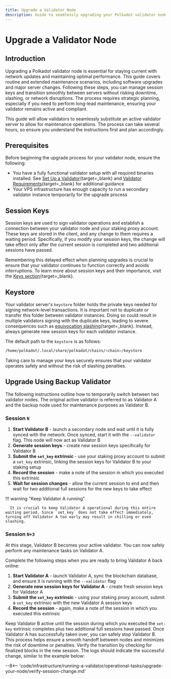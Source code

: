 ```yaml
---
title: Upgrade a Validator Node
description: Guide to seamlessly upgrading your Polkadot validator node, managing session keys, and executing server maintenance while avoiding downtime and slashing risks.
---
```


# Upgrade a Validator Node

## Introduction

Upgrading a Polkadot validator node is essential for staying current with network updates and maintaining optimal performance. This guide covers routine and extended maintenance scenarios, including software upgrades and major server changes. Following these steps, you can manage session keys and transition smoothly between servers without risking downtime, slashing, or network disruptions. The process requires strategic planning, especially if you need to perform long-lead maintenance, ensuring your validator remains active and compliant.

This guide will allow validators to seamlessly substitute an active validator server to allow for maintenance operations. The process can take several hours, so ensure you understand the instructions first and plan accordingly.

## Prerequisites

Before beginning the upgrade process for your validator node, ensure the following:

- You have a fully functional validator setup with all required binaries installed. See [Set Up a Validator](/infrastructure/running-a-validator/onboarding-and-offboarding/set-up-validator/){target=\_blank} and [Validator Requirements](/infrastructure/running-a-validator/requirements/){target=\_blank} for additional guidance
- Your VPS infrastructure has enough capacity to run a secondary validator instance temporarily for the upgrade process

## Session Keys

Session keys are used to sign validator operations and establish a connection between your validator node and your staking proxy account. These keys are stored in the client, and any change to them requires a waiting period. Specifically, if you modify your session keys, the change will take effect only after the current session is completed and two additional sessions have passed.

Remembering this delayed effect when planning upgrades is crucial to ensure that your validator continues to function correctly and avoids interruptions. To learn more about session keys and their importance, visit the [Keys section](/infrastructure/running-a-validator/onboarding-and-offboarding/set-up-validator/#set-session-keys/){target=\_blank}.

## Keystore

Your validator server's `keystore` folder holds the private keys needed for signing network-level transactions. It is important not to duplicate or transfer this folder between validator instances. Doing so could result in multiple validators signing with the duplicate keys, leading to severe consequences such as [equivocation slashing](/infrastructure/staking-mechanics/offenses-and-slashes/#equivocation-slash){target=\_blank}. Instead, always generate new session keys for each validator instance.

The default path to the `keystore` is as follows:

```bash
/home/polkadot/.local/share/polkadot/chains/<chain>/keystore
```

Taking care to manage your keys securely ensures that your validator operates safely and without the risk of slashing penalties.

## Upgrade Using Backup Validator

The following instructions outline how to temporarily switch between two validator nodes. The original active validator is referred to as Validator A and the backup node used for maintenance purposes as Validator B.

### Session `N`

1. **Start Validator B** - launch a secondary node and wait until it is fully synced with the network. Once synced, start it with the `--validator` flag. This node will now act as Validator B
2. **Generate session keys** - create new session keys specifically for Validator B
3. **Submit the `set_key` extrinsic** - use your staking proxy account to submit a `set_key` extrinsic, linking the session keys for Validator B to your staking setup
4. **Record the session** - make a note of the session in which you executed this extrinsic
5. **Wait for session changes** - allow the current session to end and then wait for two additional full sessions for the new keys to take effect

!!! warning "Keep Validator A running"

      It is crucial to keep Validator A operational during this entire waiting period. Since `set_key` does not take effect immediately, turning off Validator A too early may result in chilling or even slashing.

### Session `N+3`

At this stage, Validator B becomes your active validator. You can now safely perform any maintenance tasks on Validator A.

Complete the following steps when you are ready to bring Validator A back online:

1. **Start Validator A** - launch Validator A, sync the blockchain database, and ensure it is running with the `--validator` flag
2. **Generate new session keys for Validator A** - create fresh session keys for Validator A
3. **Submit the `set_key` extrinsic** - using your staking proxy account, submit a `set_key` extrinsic with the new Validator A session keys
4. **Record the session** - again, make a note of the session in which you executed this extrinsic

Keep Validator B active until the session during which you executed the `set-key` extrinsic completes plus two additional full sessions have passed. Once Validator A has successfully taken over, you can safely stop Validator B. This process helps ensure a smooth handoff between nodes and minimizes the risk of downtime or penalties. Verify the transition by checking for finalized blocks in the new session. The logs should indicate the successful change, similar to the example below:

--8<-- 'code/infrastructure/running-a-validator/operational-tasks/upgrade-your-node/verify-session-change.md'
